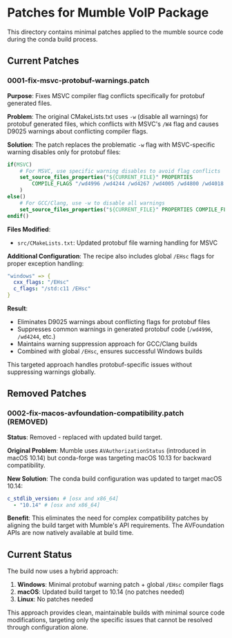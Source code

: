 # Patches for Mumble VoIP Package

This directory contains minimal patches applied to the mumble source code during the conda build process.

## Current Patches

### 0001-fix-msvc-protobuf-warnings.patch
**Purpose**: Fixes MSVC compiler flag conflicts specifically for protobuf generated files.

**Problem**: 
The original CMakeLists.txt uses `-w` (disable all warnings) for protobuf generated files, which conflicts with MSVC's `/W4` flag and causes D9025 warnings about conflicting compiler flags.

**Solution**:
The patch replaces the problematic `-w` flag with MSVC-specific warning disables only for protobuf files:
```cmake
if(MSVC)
    # For MSVC, use specific warning disables to avoid flag conflicts
    set_source_files_properties("${CURRENT_FILE}" PROPERTIES 
        COMPILE_FLAGS "/wd4996 /wd4244 /wd4267 /wd4005 /wd4800 /wd4018 /wd4065 /wd4100"
    )
else()
    # For GCC/Clang, use -w to disable all warnings
    set_source_files_properties("${CURRENT_FILE}" PROPERTIES COMPILE_FLAGS "-w")
endif()
```

**Files Modified**:
- `src/CMakeLists.txt`: Updated protobuf file warning handling for MSVC

**Additional Configuration**:
The recipe also includes global `/EHsc` flags for proper exception handling:
```yaml
"windows" => {
  cxx_flags: "/EHsc"
  c_flags: "/std:c11 /EHsc"
}
```

**Result**:
- Eliminates D9025 warnings about conflicting flags for protobuf files
- Suppresses common warnings in generated protobuf code (`/wd4996`, `/wd4244`, etc.)
- Maintains warning suppression approach for GCC/Clang builds
- Combined with global `/EHsc`, ensures successful Windows builds

This targeted approach handles protobuf-specific issues without suppressing warnings globally.

## Removed Patches

### 0002-fix-macos-avfoundation-compatibility.patch (REMOVED)
**Status**: Removed - replaced with updated build target.

**Original Problem**: 
Mumble uses `AVAuthorizationStatus` (introduced in macOS 10.14) but conda-forge was targeting macOS 10.13 for backward compatibility.

**New Solution**:
The conda build configuration was updated to target macOS 10.14:
```yaml
c_stdlib_version: # [osx and x86_64]
  - "10.14" # [osx and x86_64]
```

**Benefit**: This eliminates the need for complex compatibility patches by aligning the build target with Mumble's API requirements. The AVFoundation APIs are now natively available at build time.

## Current Status

The build now uses a hybrid approach:

1. **Windows**: Minimal protobuf warning patch + global `/EHsc` compiler flags
2. **macOS**: Updated build target to 10.14 (no patches needed)
3. **Linux**: No patches needed

This approach provides clean, maintainable builds with minimal source code modifications, targeting only the specific issues that cannot be resolved through configuration alone.
